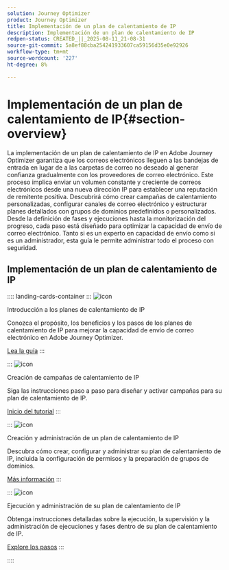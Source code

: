 ```yaml
---
solution: Journey Optimizer
product: Journey Optimizer
title: Implementación de un plan de calentamiento de IP
description: Implementación de un plan de calentamiento de IP
redpen-status: CREATED_||_2025-08-11_21-08-31
source-git-commit: 5a8ef88cba254241933607ca59156d35e0e92926
workflow-type: tm+mt
source-wordcount: '227'
ht-degree: 8%

---
```



# Implementación de un plan de calentamiento de IP{#section-overview}

La implementación de un plan de calentamiento de IP en Adobe Journey Optimizer garantiza que los correos electrónicos lleguen a las bandejas de entrada en lugar de a las carpetas de correo no deseado al generar confianza gradualmente con los proveedores de correo electrónico. Este proceso implica enviar un volumen constante y creciente de correos electrónicos desde una nueva dirección IP para establecer una reputación de remitente positiva. Descubrirá cómo crear campañas de calentamiento personalizadas, configurar canales de correo electrónico y estructurar planes detallados con grupos de dominios predefinidos o personalizados. Desde la definición de fases y ejecuciones hasta la monitorización del progreso, cada paso está diseñado para optimizar la capacidad de envío de correo electrónico. Tanto si es un experto en capacidad de envío como si es un administrador, esta guía le permite administrar todo el proceso con seguridad.

## Implementación de un plan de calentamiento de IP

:::: landing-cards-container
:::
![icon](https://cdn.experienceleague.adobe.com/icons/book.svg?lang=es)

Introducción a los planes de calentamiento de IP

Conozca el propósito, los beneficios y los pasos de los planes de calentamiento de IP para mejorar la capacidad de envío de correo electrónico en Adobe Journey Optimizer.

[Lea la guía](../using/configuration/ip-warmup-gs.md)
:::

:::
![icon](https://cdn.experienceleague.adobe.com/icons/circle-play.svg?lang=es)

Creación de campañas de calentamiento de IP

Siga las instrucciones paso a paso para diseñar y activar campañas para su plan de calentamiento de IP.

[Inicio del tutorial](../using/configuration/ip-warmup-campaign.md)
:::

:::
![icon](https://cdn.experienceleague.adobe.com/icons/gear.svg?lang=es)

Creación y administración de un plan de calentamiento de IP

Descubra cómo crear, configurar y administrar su plan de calentamiento de IP, incluida la configuración de permisos y la preparación de grupos de dominios.

[Más información](../using/configuration/ip-warmup-plan.md)
:::

:::
![icon](https://cdn.experienceleague.adobe.com/icons/list-check.svg?lang=es)

Ejecución y administración de su plan de calentamiento de IP

Obtenga instrucciones detalladas sobre la ejecución, la supervisión y la administración de ejecuciones y fases dentro de su plan de calentamiento de IP.

[Explore los pasos](../using/configuration/ip-warmup-execution.md)
:::

::::
